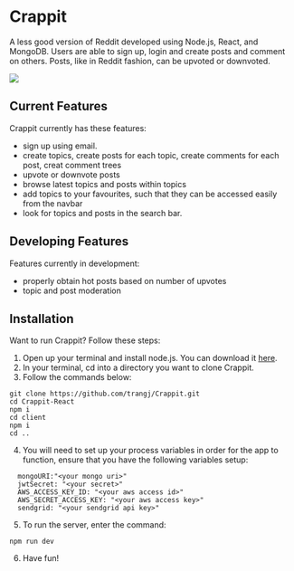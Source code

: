 # Crappit

A less good version of Reddit developed using Node.js, React, and MongoDB. Users are able to sign up, login and create posts and comment on others. Posts, like in Reddit fashion, can be upvoted or downvoted.

[![](http://img.youtube.com/vi/ZT3ha8ChiTo/0.jpg)](http://www.youtube.com/watch?v=ZT3ha8ChiTo "Demo")

## Current Features

Crappit currently has these features:

- sign up using email.
- create topics, create posts for each topic, create comments for each post, creat comment trees
- upvote or downvote posts
- browse latest topics and posts within topics
- add topics to your favourites, such that they can be accessed easily from the navbar
- look for topics and posts in the search bar.

## Developing Features

Features currently in development:

- properly obtain hot posts based on number of upvotes
- topic and post moderation

## Installation

Want to run Crappit? Follow these steps:

1. Open up your terminal and install node.js. You can download it [here](https://nodejs.org/en/download/).
2. In your terminal, cd into a directory you want to clone Crappit.
3. Follow the commands below:

```
git clone https://github.com/trangj/Crappit.git
cd Crappit-React
npm i
cd client
npm i
cd ..
```

4. You will need to set up your process variables in order for the app to function, ensure that you have the following variables setup:

```
  mongoURI:"<your mongo uri>"
  jwtSecret: "<your secret>"
  AWS_ACCESS_KEY_ID: "<your aws access id>"
  AWS_SECRET_ACCESS_KEY: "<your aws access key>"
  sendgrid: "<your sendgrid api key>"
```

5. To run the server, enter the command:

```
npm run dev
```

6. Have fun!
